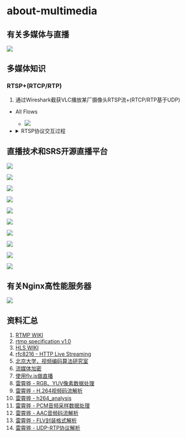 # about-multimedia
## 有关多媒体与直播

![](./doc/有关多媒体与直播.png)

## 多媒体知识

### RTSP+(RTCP/RTP)

1. 通过Wireshark截获VLC播放某厂摄像头RTSP流+(RTCP/RTP基于UDP)
- All Flows
  - ![](./doc/rtsp_rtcp_rtp.png)

- <details><summary>RTSP协议交互过程</summary>
    OPTIONS rtsp://115.236.15.165:554/cam/realmonitor?channel=1&subtype=0 RTSP/1.0
    CSeq: 2
    User-Agent: LibVLC/3.0.6 (LIVE555 Streaming Media v2016.11.28)

    RTSP/1.0 401 Unauthorized
    CSeq: 2
    WWW-Authenticate: Digest realm="Login to 4M0747EPAA1D284", nonce="745449738fdf77164f570c37c9186b52"

    OPTIONS rtsp://115.236.15.165:554/cam/realmonitor?channel=1&subtype=0 RTSP/1.0
    CSeq: 3
    Authorization: Digest username="admin", realm="Login to 4M0747EPAA1D284", nonce="745449738fdf77164f570c37c9186b52", uri="rtsp://115.236.15.165:554/cam/realmonitor?channel=1&subtype=0", response="d2bbade17fc39c7e39f7122862e7b781"
    User-Agent: LibVLC/3.0.6 (LIVE555 Streaming Media v2016.11.28)

    RTSP/1.0 200 OK
    CSeq: 3
    Server: Rtsp Server/3.0
    Public: OPTIONS, DESCRIBE, ANNOUNCE, SETUP, PLAY, RECORD, PAUSE, TEARDOWN, SET_PARAMETER, GET_PARAMETER

    DESCRIBE rtsp://115.236.15.165:554/cam/realmonitor?channel=1&subtype=0 RTSP/1.0
    CSeq: 4
    Authorization: Digest username="admin", realm="Login to 4M0747EPAA1D284", nonce="745449738fdf77164f570c37c9186b52", uri="rtsp://115.236.15.165:554/cam/realmonitor?channel=1&subtype=0", response="0c1a43aee144161f39c11b20c7ed37fa"
    User-Agent: LibVLC/3.0.6 (LIVE555 Streaming Media v2016.11.28)
    Accept: application/sdp

    RTSP/1.0 200 OK
    CSeq: 4
    x-Accept-Dynamic-Rate: 1
    Content-Base: rtsp://115.236.15.165:554/cam/realmonitor?channel=1&subtype=0/
    Cache-Control: must-revalidate
    Content-Length: 401
    Content-Type: application/sdp

    v=0
    o=- 2252091052 2252091052 IN IP4 0.0.0.0
    s=Media Server
    c=IN IP4 0.0.0.0
    t=0 0
    a=control:*
    a=packetization-supported:DH
    a=rtppayload-supported:DH
    a=range:npt=now-
    m=video 0 RTP/AVP 96
    a=control:trackID=0
    a=framerate:25.000000
    a=rtpmap:96 H264/90000
    a=fmtp:96 packetization-mode=1;profile-level-id=4D002A;sprop-parameter-sets=Z00AKp2oHgCJ+WbgICAoAAAfQAAGGoQgAA==,aO48gAA=
    a=recvonly
    SETUP rtsp://115.236.15.165:554/cam/realmonitor?channel=1&subtype=0/trackID=0 RTSP/1.0
    CSeq: 5
    Authorization: Digest username="admin", realm="Login to 4M0747EPAA1D284", nonce="745449738fdf77164f570c37c9186b52", uri="rtsp://115.236.15.165:554/cam/realmonitor?channel=1&subtype=0/", response="5f799cb37a51a1463224540af4db9ac5"
    User-Agent: LibVLC/3.0.6 (LIVE555 Streaming Media v2016.11.28)
    Transport: RTP/AVP;unicast;client_port=61246-61247

    RTSP/1.0 200 OK
    CSeq: 5
    Session: 272327472040;timeout=60
    Transport: RTP/AVP/UDP;unicast;client_port=61246-61247;server_port=41490-41491;ssrc=039FB573
    x-Dynamic-Rate: 1

    PLAY rtsp://115.236.15.165:554/cam/realmonitor?channel=1&subtype=0/ RTSP/1.0
    CSeq: 6
    Authorization: Digest username="admin", realm="Login to 4M0747EPAA1D284", nonce="745449738fdf77164f570c37c9186b52", uri="rtsp://115.236.15.165:554/cam/realmonitor?channel=1&subtype=0/", response="5411553c7eb81bdbe384bac58407863b"
    User-Agent: LibVLC/3.0.6 (LIVE555 Streaming Media v2016.11.28)
    Session: 272327472040
    Range: npt=0.000-

    RTSP/1.0 200 OK
    CSeq: 6
    Session: 272327472040
    Range: npt=0.000000-
    RTP-Info: url=trackID=0;seq=9513;rtptime=2160343659

    TEARDOWN rtsp://115.236.15.165:554/cam/realmonitor?channel=1&subtype=0/ RTSP/1.0
    CSeq: 7
    Authorization: Digest username="admin", realm="Login to 4M0747EPAA1D284", nonce="745449738fdf77164f570c37c9186b52", uri="rtsp://115.236.15.165:554/cam/realmonitor?channel=1&subtype=0/", response="12056f94551c6675cc80cc18df1f0fd5"
    User-Agent: LibVLC/3.0.6 (LIVE555 Streaming Media v2016.11.28)
    Session: 272327472040

    RTSP/1.0 200 OK
    CSeq: 7
    Session: 272327472040
</details>


## 直播技术和SRS开源直播平台

![](./doc/推流和拉流.jpg)

![](./doc/HLS方案模拟.jpg)

![](./doc/RTMPvsHLSvsHTTPFLV.png)

![](./doc/产品比较.png)

![](./doc/核心功能对比.png)

![](./doc/网络协议对比.png)

![](./doc/体系结构对比.png)

![](./doc/安装部署对比.png)

![](./doc/code对比.png)

![](./doc/cdn友好性对比.png)

## 有关Nginx高性能服务器

![](./doc/有关Nginx.png)


## 资料汇总
1. [RTMP WIKI](https://en.wikipedia.org/wiki/Real-Time_Messaging_Protocol)
2. [rtmp specification v1.0](http://wwwimages.adobe.com/www.adobe.com/content/dam/acom/en/devnet/rtmp/pdf/rtmp_specification_1.0.pdf)
3. [HLS WIKI](https://en.wikipedia.org/wiki/HTTP_Live_Streaming)
4. [rfc8216 - HTTP Live Streaming](https://tools.ietf.org/html/rfc8216)
5. [北京大学，视频编码算法研究室](http://vcl.idm.pku.edu.cn/articlesList.html?tag=research&page=0)
6. [流媒体加密](https://github.com/gwuhaolin/blog/issues/10)
7. [使用flv.js做直播](https://github.com/gwuhaolin/blog/issues/3)
8. [雷霄骅 - RGB、YUV像素数据处理](https://blog.csdn.net/leixiaohua1020/article/details/50534150)
9. [雷霄骅 - H.264视频码流解析](https://blog.csdn.net/leixiaohua1020/article/details/50534369) 
10. [雷霄骅 - h264_analysis](https://github.com/leixiaohua1020/h264_analysis)
11. [雷霄骅 - PCM音频采样数据处理](https://blog.csdn.net/leixiaohua1020/article/details/50534316)
12. [雷霄骅 - AAC音频码流解析](https://blog.csdn.net/leixiaohua1020/article/details/50535042)
13. [雷霄骅 - FLV封装格式解析](https://blog.csdn.net/leixiaohua1020/article/details/50535082)
14. [雷霄骅 - UDP-RTP协议解析](https://blog.csdn.net/leixiaohua1020/article/details/50535230)
